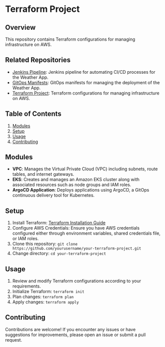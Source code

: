 
# Terraform Project

## Overview

This repository contains Terraform configurations for managing infrastructure on AWS.

## Related Repositories

- [Jenkins Pipeline](https://github.com/eilaytal/jenkins_pipeline): Jenkins pipeline for automating CI/CD processes for the Weather App.
- [GitOps Manifests](https://github.com/eilaytal/gitops-manifests): GitOps manifests for managing the deployment of the Weather App.
- [Terraform Project](https://github.com/eilaytal/terraform-project): Terraform configurations for managing infrastructure on AWS.

## Table of Contents

1. [Modules](#modules)
2. [Setup](#setup)
3. [Usage](#usage)
4. [Contributing](#contributing)

## Modules <a name="modules"></a>

- **VPC**: Manages the Virtual Private Cloud (VPC) including subnets, route tables, and internet gateways.
- **EKS**: Creates and manages an Amazon EKS cluster along with associated resources such as node groups and IAM roles.
- **ArgoCD Application**: Deploys applications using ArgoCD, a GitOps continuous delivery tool for Kubernetes.

## Setup <a name="setup"></a>

1. Install Terraform: [Terraform Installation Guide](https://learn.hashicorp.com/tutorials/terraform/install-cli)
2. Configure AWS Credentials: Ensure you have AWS credentials configured either through environment variables, shared credentials file, or IAM roles.
3. Clone this repository: `git clone https://github.com/yourusername/your-terraform-project.git`
4. Change directory: `cd your-terraform-project`

## Usage <a name="usage"></a>

1. Review and modify Terraform configurations according to your requirements.
2. Initialize Terraform: `terraform init`
3. Plan changes: `terraform plan`
4. Apply changes: `terraform apply`

## Contributing <a name="contributing"></a>

Contributions are welcome! If you encounter any issues or have suggestions for improvements, please open an issue or submit a pull request.
